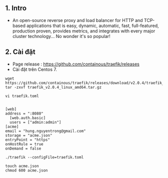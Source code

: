 

## 1. Intro 

- An open-source reverse proxy and load balancer for HTTP and TCP-based applications that is easy, dynamic, automatic, fast, full-featured, production proven, provides metrics, and integrates with every major cluster technology... No wonder it's so popular!


## 2. Cài đặt

- Page release  : https://github.com/containous/traefik/releases
- Cài đặt trên Centos 7.
```
wget https://github.com/containous/traefik/releases/download/v2.0.4/traefik_v2.0.4_linux_amd64.tar.gz
tar -zxvf traefik_v2.0.4_linux_amd64.tar.gz

vi traefik.toml


[web]
address = ":8080"
  [web.auth.basic]
  users = ["admin:admin"]
[acme]
email = "hung.nguyentrong@gmail.com"
storage = "acme.json"
entryPoint = "https"
onHostRule = true
onDemand = false

./traefik --configFile=traefik.toml

touch acme.json
chmod 600 acme.json 

```